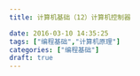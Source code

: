 ```yaml
---
title: 计算机基础（12）计算机控制器

date: 2016-03-10 14:35:25
tags: ["编程基础","计算机原理"]
categories: ["编程基础"]
draft: true
---
```

